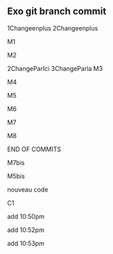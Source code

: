 ## Exo git branch commit
1Changeenplus
2Changeenplus

M1

M2

2ChangeParIci
3ChangeParla
M3

M4

M5

M6

M7

M8

END OF COMMITS

M7bis

M5bis

nouveau code

C1

add 10:50pm

add 10:52pm

add 10:53pm